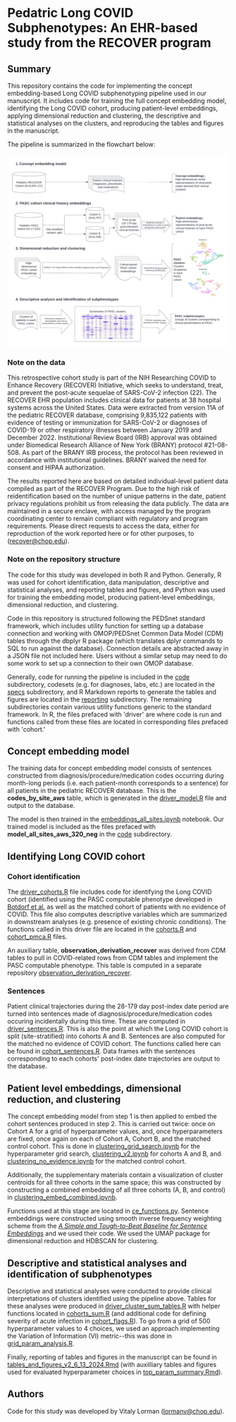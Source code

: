 # Pedatric Long COVID Subphenotypes: An EHR-based study from the RECOVER program

## Summary

This repository contains the code for implementing the concept embedding-based Long COVID subphenotyping pipeline used in our manuscript. It includes code for training the full concept embedding model, identifying the Long COVID cohort, producing patient-level embeddings, applying dimensional reduction and clustering, the descriptive and statistical analyses on the clusters, and reproducing the tables and figures in the manuscript.

The pipeline is summarized in the flowchart below:

![](subphenotype_pipeline_flowchart.png)

### Note on the data

This retrospective cohort study is part of the NIH Researching COVID to Enhance Recovery (RECOVER) Initiative, which seeks to understand, treat, and prevent the post-acute sequelae of SARS-CoV-2 infection (22). The RECOVER EHR population includes clinical data for patients at 38 hospital systems across the United States. Data were extracted from version 11A of the pediatric RECOVER database, comprising 9,835,122 patients with evidence of testing or immunization for SARS-CoV-2 or diagnoses of COVID-19 or other respiratory illnesses between January 2019 and December 2022. Institutional Review Board (IRB) approval was obtained under Biomedical Research Alliance of New York (BRANY) protocol #21-08-508. As part of the BRANY IRB process, the protocol has been reviewed in accordance with institutional guidelines. BRANY waived the need for consent and HIPAA authorization. 

The results reported here are based on detailed individual-level patient data compiled as part of the RECOVER Program. Due to the high risk of reidentification based on the number of unique patterns in the date, patient privacy regulations prohibit us from releasing the data publicly. The data are maintained in a secure enclave, with access managed by the program coordinating center to remain compliant with regulatory and program requirements. Please direct requests to access the data, either for reproduction of the work reported here or for other purposes, to (recover@chop.edu).

### Note on the repository structure

The code for this study was developed in both R and Python. Generally, R was used for cohort identification, data manipulation, descriptive and statistical analyses, and reporting tables and figures, and Python was used for training the embedding model, producing patient-level embeddings, dimensional reduction, and clustering. 

Code in this repository is structured following the PEDSnet standard framework, which includes utility function for setting up a database connection and working with OMOP/PEDSnet Common Data Model (CDM) tables through the dbplyr R package (which translates dplyr commands to SQL to run against the database). Connection details are abstracted away in a JSON file not included here. Users without a similar setup may need to do some work to set up a connection to their own OMOP database.

Generally, code for running the pipeline is included in the [code](./code/) subdirectory, codesets (e.g. for diagnoses, labs, etc.) are located in the [specs](./specs/) subdirectory, and R Markdown reports to generate the tables and figures are located in the [reporting](./reporting/) subdirectory. The remaining subdirectories contain various utility functions generic to the standard framework. In R, the files prefaced with 'driver' are where code is run and functions called from these files are located in corresponding files prefaced with 'cohort.'


## Concept embedding model

The training data for concept embedding model consists of sentences constructed from diagnosis/procedure/medication codes occurring during month-long periods (i.e. each patient-month corresponds to a sentence) for all patients in the pediatric RECOVER database. This is the **codes_by_site_aws** table, which is generated in the [driver_model.R](./code/driver_model.R) file and output to the database. 

The model is then trained in the [embeddings_all_sites.ipynb](./code/embeddings_all_sites.ipynb) notebook. Our trained model is included as the files prefaced with **model_all_sites_aws_320_neg** in the [code](./code/) subdirectory.

## Identifying Long COVID cohort

### Cohort identification

The [driver_cohorts.R](./code/driver_cohorts.R) file includes code for identifying the Long COVID cohort (identified using the PASC computable phenotype developed in [Botdorf et al.](https://www.ncbi.nlm.nih.gov/pmc/articles/PMC11142266/) as well as the matched cohort of patients with no evidence of COVID. This file also computes descriptive variables which are summarized in downstream analyses (e.g. presence of existing chronic conditions). The functions called in this driver file are located in the [cohorts.R](./code/cohorts.R) and [cohort_pmca.R](./code/cohort_pmca.R) files.

An auxiliary table, **observation_derivation_recover** was derived from CDM tables to pull in COVID-related rows from CDM tables and implement the PASC computable phenotype. This table is computed in a separate repository [observation_derivation_recover](https://github.com/PEDSnet/PASC/tree/main/observation_derivation_recover_ml_phenotype).

### Sentences

Patient clinical trajectories during the 28-179 day post-index date period are turned into sentences made of diagnosis/procedure/medication codes occuring incidentally during this time. These are computed in [driver_sentences.R](driver_sentences.R). This is also the point at which the Long COVID cohort is split (site-stratified) into cohorts A and B. Sentences are also computed for the matched no evidence of COVID cohort. The functions called here can be found in [cohort_sentences.R](./code/cohort_sentences). Data frames with the sentences corresponding to each cohorts' post-index date trajectories are output to the database.



## Patient level embeddings, dimensional reduction, and clustering

The concept embedding model from step 1 is then applied to embed the cohort sentences produced in step 2. This is carried out twice: once on Cohort A for a grid of hyperparameter values, and, once hyperparameters are fixed, once again on each of Cohort A, Cohort B, and the matched control cohort. This is done in [clustering_grid_search.ipynb](./code/clustering_grid_search.ipynb) for the hyperparameter grid search, [clustering_v2.ipynb](./code/clustering_v2.ipynb) for cohorts A and B, and [clustering_no_evidence.ipynb](./code/clustering_no_evidence.ipynb) for the matched control cohort.

Additionally, the supplementary materials contain a visualization of cluster centroids for all three cohorts in the same space; this was constructed by constructing a combined embedding of all three cohorts (A, B, and control) in [clustering_embed_combined.ipynb](./code/clustering_embed_combined.ipynb).

Functions used at this stage are located in [ce_functions.py](./code/ce_functions.py). Sentence embeddings were constructed using smooth inverse frequency weighting scheme from the [*A Simple and Tough-to-Beat Baseline for Sentence Embeddings*](https://github.com/PrincetonML/SIF) and we used their code. We used the UMAP package for dimensional reduction and HDBSCAN for clustering. 


## Descriptive and statistical analyses and identification of subphenotypes

Descriptive and statistical analyses were conducted to provide clinical interpretations of clusters identified using the pipeline above. Tables for these analyses were produced in [driver_cluster_sum_tables.R](./code/driver_cluster_sum_tables.R) with helper functions located in [cohorts_sum.R](./code/cohorts_sum.R) (and additional code for defining severity of acute infection in [cohort_flags.R](./code/cohort_flags.R)). To go from a grid of 500 hyperparameter values to 4 choices, we used an approach implementing the Variation of Information (VI) metric--this was done in [grid_param_analysis.R](./code/grid_param_analysis.R). 

Finally, reporting of tables and figures in the manuscript can be found in [tables_and_figures_v2_6_13_2024.Rmd](./reporting/tables_and_figures_v2_6_13_2024.Rmd) (with auxilliary tables and figures used for evaluated hyperparameter choices in [top_param_summary.Rmd](./reporting/top_param_summary.Rmd)). 

## Authors

Code for this study was developed by Vitaly Lorman (lormanv@chop.edu).
